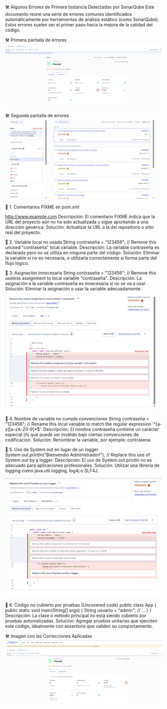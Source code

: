 🛠️ Algunos Errores de Primera Instancia Detectados por SonarQube
Este documento reúne una serie de errores comunes identificados automáticamente por herramientas de análisis estático (como SonarQube). Estos errores suelen ser el primer paso hacia la mejora de la calidad del código.


🛠️ Primera pantalla de errores
![Página principal](src/images/PrimerAnalisis.png)

🛠️ Segunda pantalla de errores
![Página principal](src/images/logger1.png)



📌 1. Comentarios FIXME en pom.xml
<!-- FIXME change it to the project's website -->
<url>http://www.example.com</url>
Descripción:
El comentario FIXME indica que la URL del proyecto aún no ha sido actualizada y sigue apuntando a una dirección genérica.
Solución:
Actualizar la URL a la del repositorio o sitio real del proyecto.

📌 2. Variable local no usada
String contraseña = "123456"; // Remove this unused "contraseña" local variable.
Descripción:
La variable contraseña es declarada pero no se utiliza en ninguna parte del código.
Solución:
Eliminar la variable si no es necesaria, o utilizarla correctamente si forma parte del flujo lógico.

📌 3. Asignación innecesaria
String contraseña = "123456"; // Remove this useless assignment to local variable "contraseña".
Descripción:
La asignación a la variable contraseña es innecesaria si no se va a usar.
Solución:
Eliminar la asignación o usar la variable adecuadamente.

![Página principal](src/images/removerVariableLocal.png)

📌 4. Nombre de variable no cumple convenciones
String contraseña = "123456"; // Rename this local variable to match the regular expression '^[a-z][a-zA-Z0-9]*$'.
Descripción:
El nombre contraseña contiene un carácter especial (ñ) que puede ser inválido bajo ciertas convenciones de codificación.
Solución:
Renombrar la variable, por ejemplo: contrasena.

📌 5. Uso de System.out en lugar de un logger
System.out.println("Bienvendio Administrador!"); // Replace this use of System.out by a logger.
Descripción:
El uso de System.out.println no es adecuado para aplicaciones profesionales.
Solución:
Utilizar una librería de logging como java.util.logging, log4j o SLF4J.

![Página principal](src/images/SacarSystemOut.png)

📌 6. Código no cubierto por pruebas (Uncovered code)
public class App {
    public static void main(String[] args) {
        String usuario = "admin";
        // ...
    }
}
Descripción:
La clase o método principal no está siendo cubierto por pruebas automatizadas.
Solución:
Agregar pruebas unitarias que ejerciten este código, idealmente con assertions que validen su comportamiento.

🛠️ Imagen con las Correcciones Aplicadas
![Página principal](src/images/SegundaPruebaCorrecion.png)
